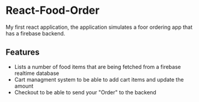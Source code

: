 # React-Food-Order
My first react application, the application simulates a foor ordering app that has a firebase backend.

## Features
* Lists a number of food items that are being fetched from a firebase realtime database
* Cart managment system to be able to add cart items and update the amount 
* Checkout to be able to send your "Order" to the backend 
